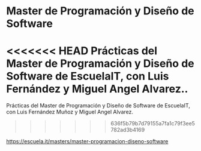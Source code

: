 # Master de Programación y Diseño de Software

<<<<<<< HEAD
Prácticas del Master de Programación y Diseño de Software de EscuelaIT, con Luis Fernández y Miguel Angel Alvarez..
=======
Prácticas del Master de Programación y Diseño de Software de EscuelaIT, con Luis Fernández Muñoz y Miguel Angel Alvarez.
>>>>>>> 636f5b79b7d79155a7fa1c79f3ee5782ad3b4169

https://escuela.it/masters/master-programacion-diseno-software
